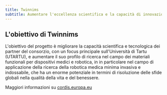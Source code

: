 ```yaml
---
title: Twinnims
subtitle: Aumentare l'eccellenza scientifica e la capacità di innovazione tecnologica nei materiali funzionali per dispositivi medici e robotica dell'Università di Tartu
---
```


## L'obiettivo di Twinnims

L'obiettivo del progetto è migliorare la capacità scientifica e tecnologica dei partner del consorzio, con un focus principale sull'Università di Tartu (UTARTU), e aumentare il suo profilo di ricerca nel campo dei materiali funzionali per dispositivi medici e robotica, in in particolare nel campo di applicazione della ricerca della robotica medica minima invasiva e indossabile, che ha un enorme potenziale in termini di risoluzione delle sfide globali nella qualità della vita e del benessere.

Maggiori informazioni su [cordis.europa.eu](https://cordis.europa.eu/project/rcn/224296/factsheet/en)
